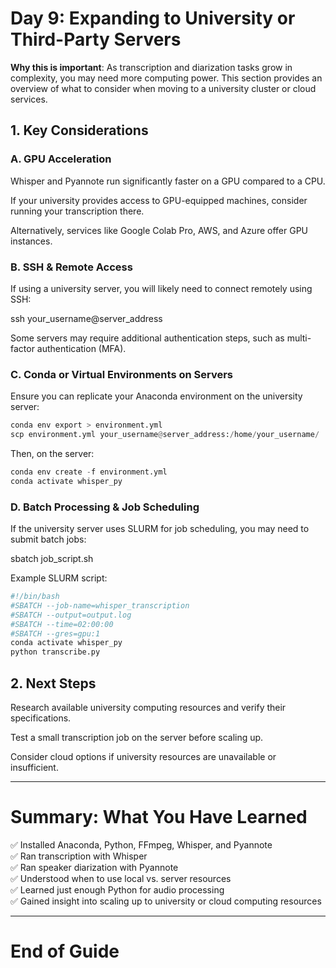 # **Day 9: Expanding to University or Third-Party Servers**

**Why this is important**: As transcription and diarization tasks grow in complexity, you may need more computing power. This section provides an overview of what to consider when moving to a university cluster or cloud services.

## **1. Key Considerations**

### **A. GPU Acceleration**

Whisper and Pyannote run significantly faster on a GPU compared to a CPU.

If your university provides access to GPU-equipped machines, consider running your transcription there.

Alternatively, services like Google Colab Pro, AWS, and Azure offer GPU instances.

### **B. SSH & Remote Access**

If using a university server, you will likely need to connect remotely using SSH:

ssh your_username@server_address

Some servers may require additional authentication steps, such as multi-factor authentication (MFA).

### **C. Conda or Virtual Environments on Servers**

Ensure you can replicate your Anaconda environment on the university server:

```python
conda env export > environment.yml
scp environment.yml your_username@server_address:/home/your_username/
```

Then, on the server:

```python
conda env create -f environment.yml
conda activate whisper_py
```

### **D. Batch Processing & Job Scheduling**

If the university server uses SLURM for job scheduling, you may need to submit batch jobs:

sbatch job_script.sh

Example SLURM script:

```python
#!/bin/bash
#SBATCH --job-name=whisper_transcription
#SBATCH --output=output.log
#SBATCH --time=02:00:00
#SBATCH --gres=gpu:1
conda activate whisper_py
python transcribe.py
```

## **2. Next Steps**

Research available university computing resources and verify their specifications.

Test a small transcription job on the server before scaling up.

Consider cloud options if university resources are unavailable or insufficient.


---

# **Summary: What You Have Learned**

✅ Installed Anaconda, Python, FFmpeg, Whisper, and Pyannote\
✅ Ran transcription with Whisper\
✅ Ran speaker diarization with Pyannote\
✅ Understood when to use local vs. server resources\
✅ Learned just enough Python for audio processing\
✅ Gained insight into scaling up to university or cloud computing resources

---

# **End of Guide**